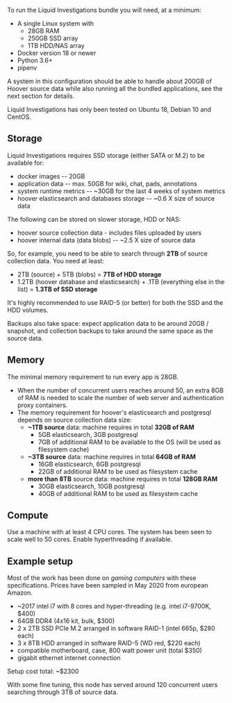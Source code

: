 To run the Liquid Investigations bundle you will need, at a minimum:

* A single Linux system with
  * 28GB RAM
  * 250GB SSD array
  * 1TB HDD/NAS array
* Docker version 18 or newer
* Python 3.6+
* pipenv

A system in this configuration should be able to handle about 200GB of Hoover source data while also running all the bundled applications, see the next section for details.

Liquid Investigations has only been tested on Ubuntu 18, Debian 10 and CentOS.


## Storage

Liquid Investigations requires SSD storage (either SATA or M.2) to be available for:
- docker images -- 20GB
- application data -- max. 50GB for wiki, chat, pads, annotations
- system runtime metrics -- ~30GB for the last 4 weeks of system metrics
- hoover elasticsearch and databases storage -- ~0.6 X size of source data 

The following can be stored on slower storage, HDD or NAS:
- hoover source collection data - includes files uploaded by users
- hoover internal data (data blobs) -- ~2.5 X size of source data


So, for example, you need to be able to search through **2TB** of source collection data. You need at least:

- 2TB (source) + 5TB (blobs) = **7TB of HDD storage**
- 1.2TB (hoover database and elasticsearch) + .1TB (everything else in the list) = **1.3TB of SSD storage**


It's highly recommended to use RAID-5 (or better) for both the SSD and the HDD volumes.

Backups also take space: expect application data to be around 20GB / snapshot, and collection backups to take around the same space as the source data.

## Memory

The minimal memory requirement to run every app is 28GB.
- When the number of concurrent users reaches around 50, an extra 8GB of RAM is needed to scale the number of web server and authentication proxy containers. 
- The memory requirement for hoover's elasticsearch and postgresql depends on source collection data size:
  - **~1TB source** data: machine requires in total **32GB of RAM**
    - 5GB elasticsearch, 3GB postgresql
    - 7GB of additional RAM to be available to the OS (will be used as filesystem cache)
  - **~3TB source** data: machine requires in total **64GB of RAM**
    - 16GB elasticsearch, 6GB postgresql
    - 22GB of additional RAM to be used as filesystem cache
  - **more than 8TB** source data: machine requires in total **128GB RAM**
    - 30GB elasticsearch, 10GB postgresql
    - 40GB of additional RAM to be used as filesystem cache


## Compute

Use a machine with at least 4 CPU cores. The system has been seen to scale well to 50 cores. Enable hyperthreading if available.


## Example setup

Most of the work has been done on *gaming computers* with these specifications. Prices have been sampled in May 2020 from european Amazon.

- ~2017 intel i7 with 8 cores and hyper-threading (e.g. intel i7-9700K, $400)
- 64GB DDR4 (4x16 kit, bulk, $300)
- 2 x 2TB SSD PCIe M.2 arranged in software RAID-1 (intel 665p, $280 each)
- 3 x 8TB HDD arranged in software RAID-5 (WD red, $220 each)
- compatible motherboard, case, 800 watt power unit (total $350)
- gigabit ethernet internet connection

Setup cost total: ~$2300

With some fine tuning, this node has served around 120 concurrent users searching through 3TB of source data.